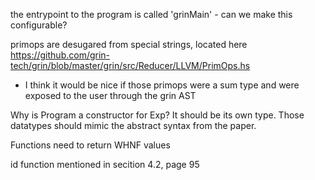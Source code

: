 the entrypoint to the program is called 'grinMain' - can we make this configurable?

primops are desugared from special strings, located here
https://github.com/grin-tech/grin/blob/master/grin/src/Reducer/LLVM/PrimOps.hs
- I think it would be nice if those primops were a sum type and were exposed to
  the user through the grin AST

Why is Program a constructor for Exp? It should be its own type. Those
datatypes should mimic the abstract syntax from the paper.

Functions need to return WHNF values

id function mentioned in secition 4.2, page 95
